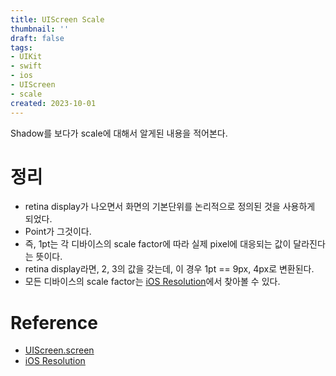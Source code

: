 ```yaml
---
title: UIScreen Scale
thumbnail: ''
draft: false
tags:
- UIKit
- swift
- ios
- UIScreen
- scale
created: 2023-10-01
---
```


Shadow를 보다가 scale에 대해서 알게된 내용을 적어본다.

# 정리

* retina display가 나오면서 화면의 기본단위를 논리적으로 정의된 것을 사용하게 되었다.
* Point가 그것이다.
* 즉, 1pt는 각 디바이스의 scale factor에 따라 실제 pixel에 대응되는 값이 달라진다는 뜻이다.
* retina display라면, 2, 3의 값을 갖는데, 이 경우 1pt == 9px, 4px로 변환된다.
* 모든 디바이스의 scale factor는 [iOS Resolution](https://www.ios-resolution.com/)에서 찾아볼 수 있다.

# Reference

* [UIScreen.screen](https://developer.apple.com/documentation/uikit/uiscreen/1617836-scale)
* [iOS Resolution](https://www.ios-resolution.com/)
